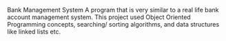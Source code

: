 Bank Management System
A program that is very similar to a real life bank account management system. This project used Object Oriented Programming concepts, searching/ sorting algorithms, and data structures like linked lists etc.
